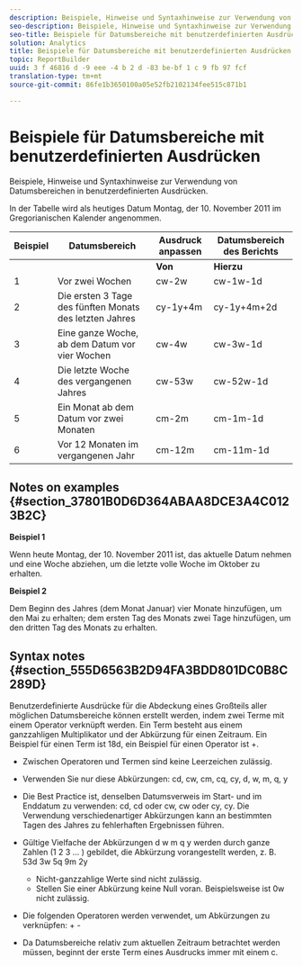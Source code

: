 ```yaml
---
description: Beispiele, Hinweise und Syntaxhinweise zur Verwendung von Datumsbereichen in benutzerdefinierten Ausdrücken.
seo-description: Beispiele, Hinweise und Syntaxhinweise zur Verwendung von Datumsbereichen in benutzerdefinierten Ausdrücken.
seo-title: Beispiele für Datumsbereiche mit benutzerdefinierten Ausdrücken
solution: Analytics
title: Beispiele für Datumsbereiche mit benutzerdefinierten Ausdrücken
topic: ReportBuilder
uuid: 3 f 46816 d -9 eee -4 b 2 d -83 be-bf 1 c 9 fb 97 fcf
translation-type: tm+mt
source-git-commit: 86fe1b3650100a05e52fb2102134fee515c871b1

---
```



# Beispiele für Datumsbereiche mit benutzerdefinierten Ausdrücken

Beispiele, Hinweise und Syntaxhinweise zur Verwendung von Datumsbereichen in benutzerdefinierten Ausdrücken.

In der Tabelle wird als heutiges Datum Montag, der 10. November 2011 im Gregorianischen Kalender angenommen.

| Beispiel | Datumsbereich | Ausdruck anpassen | Datumsbereich des Berichts |
|---|---|---|---|
|  |  | **Von** | **Hierzu** |  |
| 1 | Vor zwei Wochen | cw-2w | cw-1w-1d | 26. Okt. bis 1. Nov. |
| 2 | Die ersten 3 Tage des fünften Monats des letzten Jahres | cy-1y+4m | cy-1y+4m+2d | 1. Mai bis 3. Mai 2010 |
| 3 | Eine ganze Woche, ab dem Datum vor vier Wochen | cw-4w | cw-3w-1d | 12. Okt. bis 18. Okt. |
| 4 | Die letzte Woche des vergangenen Jahres | cw-53w | cw-52w-1d | 1. Nov. bis 9. Nov. 2010 |
| 5 | Ein Monat ab dem Datum vor zwei Monaten | cm-2m | cm-1m-1d | 1. Sept. bis 30. Sept. |
| 6 | Vor 12 Monaten im vergangenen Jahr | cm-12m | cm-11m-1d | 1. Nov. bis 30. Nov. 2010 |

## Notes on examples {#section_37801B0D6D364ABAA8DCE3A4C0123B2C}

**Beispiel 1**

Wenn heute Montag, der 10. November 2011 ist, das aktuelle Datum nehmen und eine Woche abziehen, um die letzte volle Woche im Oktober zu erhalten.

**Beispiel 2**

Dem Beginn des Jahres (dem Monat Januar) vier Monate hinzufügen, um den Mai zu erhalten; dem ersten Tag des Monats zwei Tage hinzufügen, um den dritten Tag des Monats zu erhalten.

## Syntax notes {#section_555D6563B2D94FA3BDD801DC0B8C289D}

Benutzerdefinierte Ausdrücke für die Abdeckung eines Großteils aller möglichen Datumsbereiche können erstellt werden, indem zwei Terme mit einem Operator verknüpft werden. Ein Term besteht aus einem ganzzahligen Multiplikator und der Abkürzung für einen Zeitraum. Ein Beispiel für einen Term ist 18d, ein Beispiel für einen Operator ist +.

* Zwischen Operatoren und Termen sind keine Leerzeichen zulässig.
* Verwenden Sie nur diese Abkürzungen: cd, cw, cm, cq, cy, d, w, m, q, y
* Die Best Practice ist, denselben Datumsverweis im Start- und im Enddatum zu verwenden: cd, cd oder cw, cw oder cy, cy. Die Verwendung verschiedenartiger Abkürzungen kann an bestimmten Tagen des Jahres zu fehlerhaften Ergebnissen führen.
* Gültige Vielfache der Abkürzungen d w m q y werden durch ganze Zahlen (1 2 3 ... ) gebildet, die Abkürzung vorangestellt werden, z. B. 53d 3w 5q 9m 2y

   * Nicht-ganzzahlige Werte sind nicht zulässig.
   * Stellen Sie einer Abkürzung keine Null voran. Beispielsweise ist 0w nicht zulässig.

* Die folgenden Operatoren werden verwendet, um Abkürzungen zu verknüpfen: + -
* Da Datumsbereiche relativ zum aktuellen Zeitraum betrachtet werden müssen, beginnt der erste Term eines Ausdrucks immer mit einem c.

